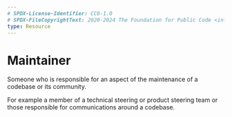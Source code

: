 ```yaml
---
# SPDX-License-Identifier: CC0-1.0
# SPDX-FileCopyrightText: 2020-2024 The Foundation for Public Code <info@publiccode.net>
type: Resource
---
```


# Maintainer

Someone who is responsible for an aspect of the maintenance of a codebase or its community.

For example a member of a technical steering or product steering team or those responsible for communications around a codebase.
